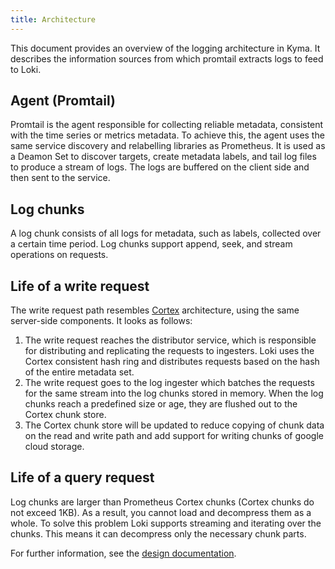 ```yaml
---
title: Architecture
---
```


This document provides an overview of the logging architecture in Kyma. It describes the information sources from which promtail extracts logs to feed to Loki.

## Agent (Promtail)
Promtail is the agent responsible for collecting reliable metadata, consistent with the time series or metrics metadata. To achieve this, the agent uses the same service discovery and relabelling libraries as Prometheus. It is used as a Deamon Set to discover targets, create metadata labels, and tail log files to produce a stream of logs. The logs are buffered on the client side and then sent to the service.

## Log chunks
A log chunk consists of all logs for metadata, such as labels, collected over a certain time period. Log chunks support append, seek, and stream operations on requests.

## Life of a write request
The write request path resembles [Cortex](https://github.com/cortexproject/cortex) architecture, using the same server-side components. It looks as follows:
1. The write request reaches the distributor service, which is responsible for distributing and replicating the requests to ingesters. Loki uses the Cortex consistent hash ring and distributes requests based on the hash of the entire metadata set.
2. The write request goes to the log ingester which batches the requests for the same stream into the log chunks stored in memory. When the log chunks reach a predefined size or age, they are flushed out to the Cortex chunk store.
3. The Cortex chunk store will be updated to reduce copying of chunk data on the read and write path and add support for writing chunks of google cloud storage.

## Life of a query request
Log chunks are larger than Prometheus Cortex chunks (Cortex chunks do not exceed 1KB). As a result, you cannot load and decompress them as a whole. 
To solve this problem Loki supports streaming and iterating over the chunks. This means it can decompress only the necessary chunk parts.

For further information, see the [design documentation](https://docs.google.com/document/d/11tjK_lvp1-SVsFZjgOTr1vV3-q6vBAsZYIQ5ZeYBkyM/view).
